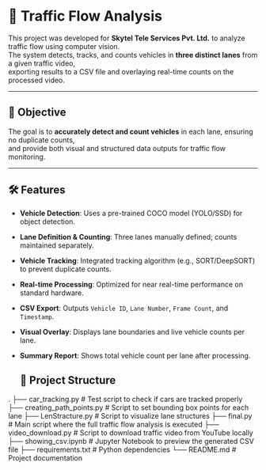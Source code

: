 # 🚦 Traffic Flow Analysis

This project was developed for **Skytel Tele Services Pvt. Ltd.** to analyze traffic flow using computer vision.  
The system detects, tracks, and counts vehicles in **three distinct lanes** from a given traffic video,  
exporting results to a CSV file and overlaying real-time counts on the processed video.

---

## 📌 Objective
The goal is to **accurately detect and count vehicles** in each lane, ensuring no duplicate counts,  
and provide both visual and structured data outputs for traffic flow monitoring.

---

## 🛠 Features
- **Vehicle Detection**: Uses a pre-trained COCO model (YOLO/SSD) for object detection.
- **Lane Definition & Counting**: Three lanes manually defined; counts maintained separately.
- **Vehicle Tracking**: Integrated tracking algorithm (e.g., SORT/DeepSORT) to prevent duplicate counts.
- **Real-time Processing**: Optimized for near real-time performance on standard hardware.
- **CSV Export**: Outputs `Vehicle ID`, `Lane Number`, `Frame Count`, and `Timestamp`.
- **Visual Overlay**: Displays lane boundaries and live vehicle counts per lane.
- **Summary Report**: Shows total vehicle count per lane after processing.

  ## 📂 Project Structure
.
├── car_tracking.py          # Test script to check if cars are tracked properly
├── creating_path_points.py  # Script to set bounding box points for each lane
├── LenStracture.py          # Script to visualize lane structures
├── final.py                 # Main script where the full traffic flow analysis is executed
├── video_download.py        # Script to download traffic video from YouTube locally
├── showing_csv.ipynb        # Jupyter Notebook to preview the generated CSV file
├── requirements.txt         # Python dependencies
└── README.md                # Project documentation
